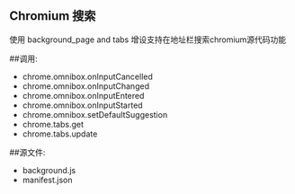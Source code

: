 ﻿Chromium 搜索
----------------
使用 background_page and tabs
增设支持在地址栏搜索chromium源代码功能

##调用:
 - chrome.omnibox.onInputCancelled
 - chrome.omnibox.onInputChanged
 - chrome.omnibox.onInputEntered
 - chrome.omnibox.onInputStarted
 - chrome.omnibox.setDefaultSuggestion
 - chrome.tabs.get
 - chrome.tabs.update

##源文件:
 - background.js
 - manifest.json